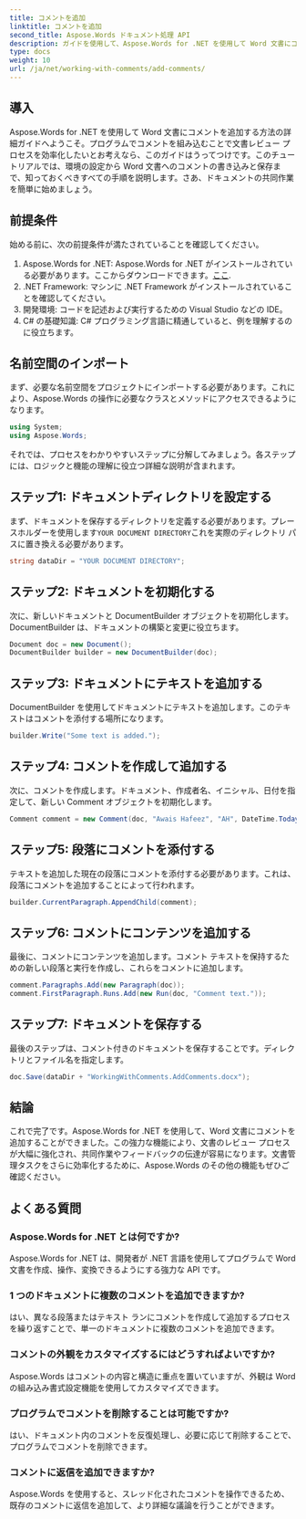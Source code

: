```yaml
---
title: コメントを追加
linktitle: コメントを追加
second_title: Aspose.Words ドキュメント処理 API
description: ガイドを使用して、Aspose.Words for .NET を使用して Word 文書にコメントを追加する方法を学びます。文書の共同作業プロセスを簡単に強化できます。
type: docs
weight: 10
url: /ja/net/working-with-comments/add-comments/
---
```

## 導入

Aspose.Words for .NET を使用して Word 文書にコメントを追加する方法の詳細ガイドへようこそ。プログラムでコメントを組み込むことで文書レビュー プロセスを効率化したいとお考えなら、このガイドはうってつけです。このチュートリアルでは、環境の設定から Word 文書へのコメントの書き込みと保存まで、知っておくべきすべての手順を説明します。さあ、ドキュメントの共同作業を簡単に始めましょう。

## 前提条件

始める前に、次の前提条件が満たされていることを確認してください。

1. Aspose.Words for .NET: Aspose.Words for .NET がインストールされている必要があります。ここからダウンロードできます。[ここ](https://releases.aspose.com/words/net/).
2. .NET Framework: マシンに .NET Framework がインストールされていることを確認してください。
3. 開発環境: コードを記述および実行するための Visual Studio などの IDE。
4. C# の基礎知識: C# プログラミング言語に精通していると、例を理解するのに役立ちます。

## 名前空間のインポート

まず、必要な名前空間をプロジェクトにインポートする必要があります。これにより、Aspose.Words の操作に必要なクラスとメソッドにアクセスできるようになります。

```csharp
using System;
using Aspose.Words;
```

それでは、プロセスをわかりやすいステップに分解してみましょう。各ステップには、ロジックと機能の理解に役立つ詳細な説明が含まれます。

## ステップ1: ドキュメントディレクトリを設定する

まず、ドキュメントを保存するディレクトリを定義する必要があります。プレースホルダーを使用します`YOUR DOCUMENT DIRECTORY`これを実際のディレクトリ パスに置き換える必要があります。

```csharp
string dataDir = "YOUR DOCUMENT DIRECTORY";
```

## ステップ2: ドキュメントを初期化する

次に、新しいドキュメントと DocumentBuilder オブジェクトを初期化します。DocumentBuilder は、ドキュメントの構築と変更に役立ちます。

```csharp
Document doc = new Document();
DocumentBuilder builder = new DocumentBuilder(doc);
```

## ステップ3: ドキュメントにテキストを追加する

DocumentBuilder を使用してドキュメントにテキストを追加します。このテキストはコメントを添付する場所になります。

```csharp
builder.Write("Some text is added.");
```

## ステップ4: コメントを作成して追加する

次に、コメントを作成します。ドキュメント、作成者名、イニシャル、日付を指定して、新しい Comment オブジェクトを初期化します。

```csharp
Comment comment = new Comment(doc, "Awais Hafeez", "AH", DateTime.Today);
```

## ステップ5: 段落にコメントを添付する

テキストを追加した現在の段落にコメントを添付する必要があります。これは、段落にコメントを追加することによって行われます。

```csharp
builder.CurrentParagraph.AppendChild(comment);
```

## ステップ6: コメントにコンテンツを追加する

最後に、コメントにコンテンツを追加します。コメント テキストを保持するための新しい段落と実行を作成し、これらをコメントに追加します。

```csharp
comment.Paragraphs.Add(new Paragraph(doc));
comment.FirstParagraph.Runs.Add(new Run(doc, "Comment text."));
```

## ステップ7: ドキュメントを保存する

最後のステップは、コメント付きのドキュメントを保存することです。ディレクトリとファイル名を指定します。

```csharp
doc.Save(dataDir + "WorkingWithComments.AddComments.docx");
```

## 結論

これで完了です。Aspose.Words for .NET を使用して、Word 文書にコメントを追加することができました。この強力な機能により、文書のレビュー プロセスが大幅に強化され、共同作業やフィードバックの伝達が容易になります。文書管理タスクをさらに効率化するために、Aspose.Words のその他の機能もぜひご確認ください。

## よくある質問

### Aspose.Words for .NET とは何ですか?

Aspose.Words for .NET は、開発者が .NET 言語を使用してプログラムで Word 文書を作成、操作、変換できるようにする強力な API です。

### 1 つのドキュメントに複数のコメントを追加できますか?

はい、異なる段落またはテキスト ランにコメントを作成して追加するプロセスを繰り返すことで、単一のドキュメントに複数のコメントを追加できます。

### コメントの外観をカスタマイズするにはどうすればよいですか?

Aspose.Words はコメントの内容と構造に重点を置いていますが、外観は Word の組み込み書式設定機能を使用してカスタマイズできます。

### プログラムでコメントを削除することは可能ですか?

はい、ドキュメント内のコメントを反復処理し、必要に応じて削除することで、プログラムでコメントを削除できます。

### コメントに返信を追加できますか?

Aspose.Words を使用すると、スレッド化されたコメントを操作できるため、既存のコメントに返信を追加して、より詳細な議論を行うことができます。